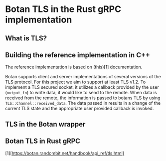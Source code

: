 # Botan TLS in the Rust gRPC implementation

## What is TLS?

## Building the reference implementation in C++

The reference implementation is based on (this)[1] documentation.

Botan supports client and server implementations of several versions of the TLS protocol. For this 
project we aim to support at least TLS v1.2. To implement a TLS secured socket, it utilizes a
callback provided by the user (`output_fn`) to write data, it would like to send to the remote. When
data is received from the remote, the information is passed to botans TLS by using
`TLS::Channel::received_data`. The data passed in results in a change of the current TLS state and
the appropriate user provided callback is invoked.

## TLS in the Botan wrapper

## Botan TLS in Rust gRPC

[1][https://botan.randombit.net/handbook/api_ref/tls.html]
